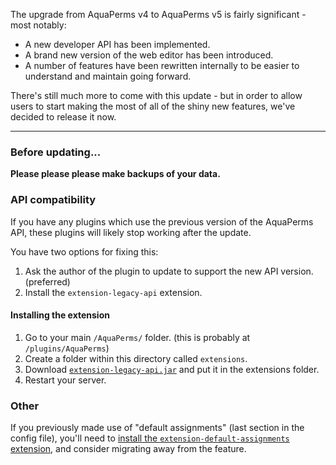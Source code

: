 The upgrade from AquaPerms v4 to AquaPerms v5 is fairly significant - most notably:

* A new developer API has been implemented.
* A brand new version of the web editor has been introduced.
* A number of features have been rewritten internally to be easier to understand and maintain going forward.

There's still much more to come with this update - but in order to allow users to start making the most of all of the shiny new features, we've decided to release it now.

___

### Before updating...
**Please please please make backups of your data.**

### API compatibility

If you have any plugins which use the previous version of the AquaPerms API, these plugins will likely stop working after the update.

You have two options for fixing this:

1. Ask the author of the plugin to update to support the new API version. (preferred)
2. Install the `extension-legacy-api` extension.

#### Installing the extension
1. Go to your main `/AquaPerms/` folder. (this is probably at `/plugins/AquaPerms`)
2. Create a folder within this directory called `extensions`.
3. Download [`extension-legacy-api.jar`](https://ci.lucko.me/job/extension-legacy-api/lastSuccessfulBuild/artifact/build/libs/extension-legacy-api-1.0.0.jar) and put it in the extensions folder.
4. Restart your server.

### Other

If you previously made use of "default assignments" (last section in the config file), you'll need to [install the `extension-default-assignments` extension](Extensions), and consider migrating away from the feature.
